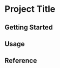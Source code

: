 # Project Title
<!-- プロジェクトの概要 -->

## Getting Started
<!-- プロジェクトの始め方 -->

## Usage
<!-- プロジェクトの使い方 -->

## Reference
<!-- 参考にしたサイト -->

